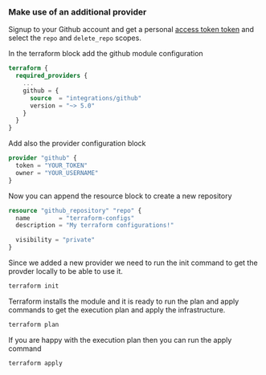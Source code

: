 ### Make use of an additional provider

Signup to your Github account and get a personal [access token token](https://docs.github.com/en/authentication/keeping-your-account-and-data-secure/managing-your-personal-access-tokens#creating-a-personal-access-token-classic) and select the `repo` and `delete_repo` scopes.

In the terraform block add the github module configuration

```tf
terraform {
  required_providers {
    ...
    github = {
      source  = "integrations/github"
      version = "~> 5.0"
    }
  }
}
```

Add also the provider configuration block

```tf
provider "github" {
  token = "YOUR_TOKEN"
  owner = "YOUR_USERNAME"
}
```

Now you can append the resource block to create a new repository

```tf
resource "github_repository" "repo" {
  name        = "terraform-configs"
  description = "My terraform configurations!"

  visibility = "private"
}
```

Since we added a new provider we need to run the init command to get the provder locally to be able to use it.

```bash
terraform init
```

Terraform installs the module and it is ready to run the plan and apply commands to get the execution plan and apply the infrastructure.

```bash
terraform plan
```

If you are happy with the execution plan then you can run the apply command

```bash
terraform apply
```